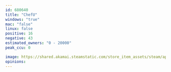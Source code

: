 ```yaml
---
id: 680640
title: "ChefU"
windows: "true"
mac: "false"
linux: false
positive: 16
negative: 43
estimated_owners: "0 - 20000"
peak_ccu: 0

image: https://shared.akamai.steamstatic.com/store_item_assets/steam/apps/680640/header.jpg?t=1507670426
opinions:
---
```

